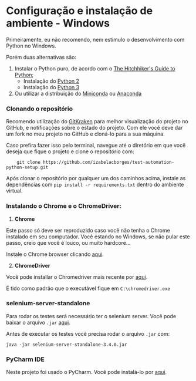 # Configuração e instalação de ambiente - Windows
Primeiramente, eu não recomendo, nem estimulo o desenvolvimento com Python no Windows.

Porém duas alternativas são:
1. Instalar o Python puro, de acordo com o [The Hitchhiker's Guide to Python](https://github.com/kennethreitz/python-guide);
    - Instalação do [Python 2](http://docs.python-guide.org/en/latest/starting/install/win/#install-windows)
    - Instalação do [Python 3](http://docs.python-guide.org/en/latest/starting/install3/win/#install3-windows)
2. Ou utilizar a distribuição do [Miniconda](https://conda.io/docs/install/quick.html) ou [Anaconda](https://conda.io/docs/install/full.html)

### Clonando o repositório
Recomendo utilização do [GitKraken](http://gitkraken.com/) para melhor visualização do projeto no GitHub, e notificações sobre o estado do projeto. Com ele você deve dar um fork no meu projeto no GitHub e cloná-lo para a sua máquina.

Caso prefira fazer isso pelo terminal, navegue até o diretório em que você deseja que fique o projeto e clone o repositório com:
```shell
    git clone https://github.com/izabelacborges/test-automation-python-setup.git
```
Após clonar o repositório por qualquer um dos caminhos acima, instale as dependências com `pip install -r requirements.txt` dentro do ambiente virtual.

### Instalando o Chrome e o ChromeDriver:
1. __Chrome__

Este passo só deve ser reproduzido caso você não tenha o Chrome instalado em seu computador. Você estando no Windows, se não pular este passo, creio que você é louco, ou muito hardcore...

Instale o Chrome browser clicando [aqui](https://www.google.com/chrome/index.html).

2. __ChromeDriver__

Você pode installar o Chromedriver mais recente por [aqui](https://chromedriver.storage.googleapis.com/2.30/chromedriver_win32.zip).

É tido como padrão que o executável fique em `C:\chromedriver.exe`

### selenium-server-standalone
Para rodar os testes será necessário ter o selenium server. Você pode baixar o arquivo `.jar` [aqui](https://goo.gl/s4o9Vx).

Antes de executar os testes você precisa rodar o arquivo `.jar` com:
```shell
java -jar selenium-server-standalone-3.4.0.jar
```

### PyCharm IDE
Neste projeto foi usado o PyCharm. Você pode instalá-lo por [aqui](https://www.jetbrains.com/pycharm/download/).